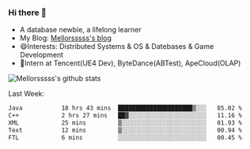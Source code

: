 ### Hi there 👋

- A database newbie, a lifelong learner
- My Blog: [Mellorsssss's blog](https://mellorsssss.com/)
- 😄Interests: Distributed Systems & OS & Datebases & Game Development
- 🤔Intern at Tencent(UE4 Dev), ByteDance(ABTest), ApeCloud(OLAP)


![Mellorsssss's github stats](https://github-readme-stats.vercel.app/api?username=Mellorsssss&show_icons=true&theme=radical&count_private=true)

<!-- ![Top Langs](https://github-readme-stats.vercel.app/api/top-langs/?username=anuraghazra&hide=javascript,html,typescript,css,glsl) -->

<!--
**Mellorsssss/Mellorsssss** is a ✨ _special_ ✨ repository because its `README.md` (this file) appears on your GitHub profile.

Here are some ideas to get you started:

- 🔭 I’m currently working on ...
- 🌱 I’m currently learning ...
- 👯 I’m looking to collaborate on ...
- 🤔 I’m looking for help with ...
- 💬 Ask me about ...
- 📫 How to reach me: ...
- 😄 Pronouns: ...
- ⚡ Fun fact: ...
-->

Last Week:
<!--START_SECTION:waka-->

```txt
Java           18 hrs 43 mins  █████████████████████▒░░░   85.02 %
C++            2 hrs 27 mins   ██▓░░░░░░░░░░░░░░░░░░░░░░   11.16 %
XML            25 mins         ▒░░░░░░░░░░░░░░░░░░░░░░░░   01.93 %
Text           12 mins         ▒░░░░░░░░░░░░░░░░░░░░░░░░   00.94 %
FTL            6 mins          ░░░░░░░░░░░░░░░░░░░░░░░░░   00.45 %
```

<!--END_SECTION:waka-->
